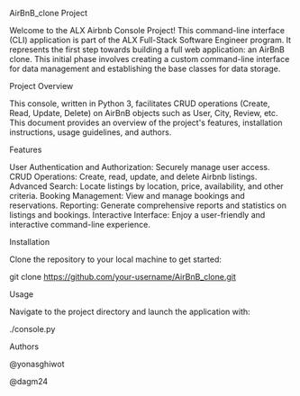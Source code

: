 AirBnB_clone Project

Welcome to the ALX Airbnb Console Project! This command-line interface (CLI) application is part of the ALX Full-Stack Software Engineer program. It represents the first step towards building a full web application: an AirBnB clone. This initial phase involves creating a custom command-line interface for data management and establishing the base classes for data storage.

Project Overview

This console, written in Python 3, facilitates CRUD operations (Create, Read, Update, Delete) on AirBnB objects such as User, City, Review, etc. This document provides an overview of the project's features, installation instructions, usage guidelines, and authors.

Features

User Authentication and Authorization: Securely manage user access.
CRUD Operations: Create, read, update, and delete Airbnb listings.
Advanced Search: Locate listings by location, price, availability, and other criteria.
Booking Management: View and manage bookings and reservations.
Reporting: Generate comprehensive reports and statistics on listings and bookings.
Interactive Interface: Enjoy a user-friendly and interactive command-line experience.

Installation

Clone the repository to your local machine to get started:

git clone https://github.com/your-username/AirBnB_clone.git

Usage

Navigate to the project directory and launch the application with:

./console.py

Authors

@yonasghiwot

@dagm24

